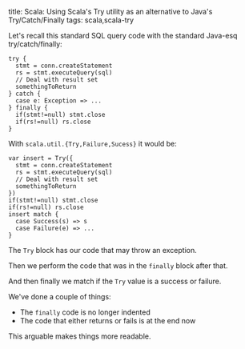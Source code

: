 title: Scala: Using Scala's Try utility as an alternative to Java's Try/Catch/Finally
tags: scala,scala-try

Let's recall this standard SQL query code with the standard Java-esq try/catch/finally:

    try {
      stmt = conn.createStatement
      rs = stmt.executeQuery(sql)
      // Deal with result set
      somethingToReturn
    } catch {
      case e: Exception => ...
    } finally {
      if(stmt!=null) stmt.close
      if(rs!=null) rs.close  
    }

With `scala.util.{Try,Failure,Sucess}` it would be:

    var insert = Try({
      stmt = conn.createStatement
      rs = stmt.executeQuery(sql)
      // Deal with result set
      somethingToReturn
    })
    if(stmt!=null) stmt.close
    if(rs!=null) rs.close  
    insert match {
      case Success(s) => s
      case Failure(e) => ...
    }

The `Try` block has our code that may throw an exception.

Then we perform the code that was in the `finally` block after that.

And then finally we match if the `Try` value is a success or failure.

We've done a couple of things:

* The `finally` code is no longer indented
* The code that either returns or fails is at the end now

This arguable makes things more readable.
